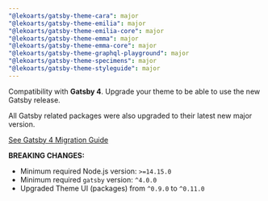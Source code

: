 ```yaml
---
"@lekoarts/gatsby-theme-cara": major
"@lekoarts/gatsby-theme-emilia": major
"@lekoarts/gatsby-theme-emilia-core": major
"@lekoarts/gatsby-theme-emma": major
"@lekoarts/gatsby-theme-emma-core": major
"@lekoarts/gatsby-theme-graphql-playground": major
"@lekoarts/gatsby-theme-specimens": major
"@lekoarts/gatsby-theme-styleguide": major
---
```


Compatibility with **Gatsby 4**. Upgrade your theme to be able to use the new Gatsby release.

All Gatsby related packages were also upgraded to their latest new major version.

[See Gatsby 4 Migration Guide](#TODO)

**BREAKING CHANGES:**

- Minimum required Node.js version: `>=14.15.0`
- Minimum required `gatsby` version: `^4.0.0`
- Upgraded Theme UI (packages) from `^0.9.0` to `^0.11.0`
